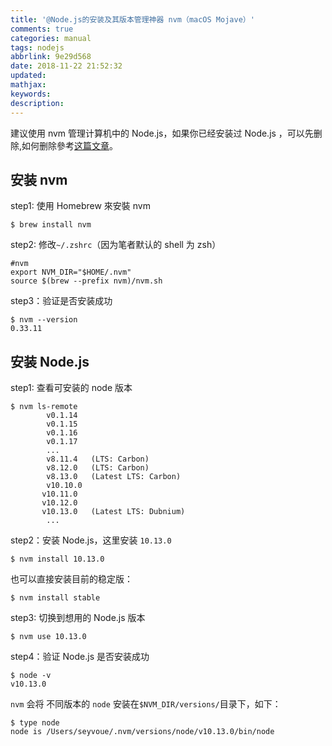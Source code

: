 ```yaml
---
title: '@Node.js的安装及其版本管理神器 nvm（macOS Mojave）'
comments: true
categories: manual
tags: nodejs
abbrlink: 9e29d568
date: 2018-11-22 21:52:32
updated:
mathjax:
keywords:
description:
---
```


建议使用 nvm 管理计算机中的 Node.js，如果你已经安装过 Node.js ，可以先删除,如何删除參考[这篇文章](http://phoeshow.github.io/2017/05/15/Mac%E5%88%A0%E9%99%A4nodejs%E7%9A%84%E6%96%B9%E6%B3%95/)。

<!--more-->

## 安装 nvm
step1: 使用 Homebrew 來安裝 nvm 
```shell
$ brew install nvm
```
step2: 修改`~/.zshrc`（因为笔者默认的 shell 为 zsh）
```
#nvm
export NVM_DIR="$HOME/.nvm"
source $(brew --prefix nvm)/nvm.sh
```
step3：验证是否安装成功
```
$ nvm --version
0.33.11
```


## 安装 Node.js

step1: 查看可安装的 node 版本
```shell
$ nvm ls-remote
        v0.1.14
        v0.1.15
        v0.1.16
        v0.1.17
        ...
        v8.11.4   (LTS: Carbon)
        v8.12.0   (LTS: Carbon)
        v8.13.0   (Latest LTS: Carbon)
        v10.10.0
       v10.11.0
       v10.12.0
       v10.13.0   (Latest LTS: Dubnium)
        ...
```

step2：安装 Node.js，这里安装 `10.13.0`
```shell
$ nvm install 10.13.0
```
也可以直接安装目前的稳定版：
```shell
$ nvm install stable
```

step3: 切换到想用的 Node.js 版本
```shell
$ nvm use 10.13.0
```

step4：验证 Node.js 是否安装成功
```shell
$ node -v
v10.13.0
```

`nvm` 会将 不同版本的 `node` 安装在`$NVM_DIR/versions/`目录下，如下：
```shell
$ type node
node is /Users/seyvoue/.nvm/versions/node/v10.13.0/bin/node
```
